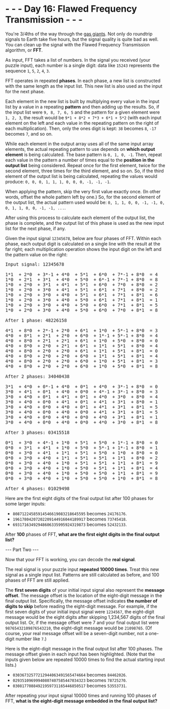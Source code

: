 # - - - Day 16: Flawed Frequency Transmission - - -

You're 3/4ths of the way through the [gas giants](https://en.wikipedia.org/wiki/Gas_giant). Not only do roundtrip signals to Earth take five hours, but the signal quality is quite bad as well. You can clean up the signal with the Flawed Frequency Transmission algorithm, or **FFT**.

As input, FFT takes a list of numbers. In the signal you received (your puzzle input), each number is a single digit: data like ``15243`` represents the sequence ``1``, ``5``, ``2``, ``4``, ``3``.

FFT operates in repeated **phases**. In each phase, a new list is constructed with the same length as the input list. This new list is also used as the input for the next phase.

Each element in the new list is built by multiplying every value in the input list by a value in a repeating **pattern** and then adding up the results. So, if the input list were ``9, 8, 7, 6, 5`` and the pattern for a given element were ``1, 2, 3``, the result would be ``9*1 + 8*2 + 7*3 + 6*1 + 5*2`` (with each input element on the left and each value in the repeating pattern on the right of each multiplication). Then, only the ones digit is kept: ``38`` becomes ``8``, ``-17`` becomes ``7``, and so on.

While each element in the output array uses all of the same input array elements, the actual repeating pattern to use depends on **which output element** is being calculated. The base pattern is ``0, 1, 0, -1``. Then, repeat each value in the pattern a number of times equal to the **position in the output list** being considered. Repeat once for the first element, twice for the second element, three times for the third element, and so on. So, if the third element of the output list is being calculated, repeating the values would produce: ``0, 0, 0, 1, 1, 1, 0, 0, 0, -1, -1, -1``.

When applying the pattern, skip the very first value exactly once. (In other words, offset the whole pattern left by one.) So, for the second element of the output list, the actual pattern used would be: ``0, 1, 1, 0, 0, -1, -1, 0, 0, 1, 1, 0, 0, -1, -1, ...``.

After using this process to calculate each element of the output list, the phase is complete, and the output list of this phase is used as the new input list for the next phase, if any.

Given the input signal ``12345678``, below are four phases of FFT. Within each phase, each output digit is calculated on a single line with the result at the far right; each multiplication operation shows the input digit on the left and the pattern value on the right:

<pre>
Input signal: 12345678

1*1  + 2*0  + 3*-1 + 4*0  + 5*1  + 6*0  + 7*-1 + 8*0  = 4
1*0  + 2*1  + 3*1  + 4*0  + 5*0  + 6*-1 + 7*-1 + 8*0  = 8
1*0  + 2*0  + 3*1  + 4*1  + 5*1  + 6*0  + 7*0  + 8*0  = 2
1*0  + 2*0  + 3*0  + 4*1  + 5*1  + 6*1  + 7*1  + 8*0  = 2
1*0  + 2*0  + 3*0  + 4*0  + 5*1  + 6*1  + 7*1  + 8*1  = 6
1*0  + 2*0  + 3*0  + 4*0  + 5*0  + 6*1  + 7*1  + 8*1  = 1
1*0  + 2*0  + 3*0  + 4*0  + 5*0  + 6*0  + 7*1  + 8*1  = 5
1*0  + 2*0  + 3*0  + 4*0  + 5*0  + 6*0  + 7*0  + 8*1  = 8

After 1 phase: 48226158

4*1  + 8*0  + 2*-1 + 2*0  + 6*1  + 1*0  + 5*-1 + 8*0  = 3
4*0  + 8*1  + 2*1  + 2*0  + 6*0  + 1*-1 + 5*-1 + 8*0  = 4
4*0  + 8*0  + 2*1  + 2*1  + 6*1  + 1*0  + 5*0  + 8*0  = 0
4*0  + 8*0  + 2*0  + 2*1  + 6*1  + 1*1  + 5*1  + 8*0  = 4
4*0  + 8*0  + 2*0  + 2*0  + 6*1  + 1*1  + 5*1  + 8*1  = 0
4*0  + 8*0  + 2*0  + 2*0  + 6*0  + 1*1  + 5*1  + 8*1  = 4
4*0  + 8*0  + 2*0  + 2*0  + 6*0  + 1*0  + 5*1  + 8*1  = 3
4*0  + 8*0  + 2*0  + 2*0  + 6*0  + 1*0  + 5*0  + 8*1  = 8

After 2 phases: 34040438

3*1  + 4*0  + 0*-1 + 4*0  + 0*1  + 4*0  + 3*-1 + 8*0  = 0
3*0  + 4*1  + 0*1  + 4*0  + 0*0  + 4*-1 + 3*-1 + 8*0  = 3
3*0  + 4*0  + 0*1  + 4*1  + 0*1  + 4*0  + 3*0  + 8*0  = 4
3*0  + 4*0  + 0*0  + 4*1  + 0*1  + 4*1  + 3*1  + 8*0  = 1
3*0  + 4*0  + 0*0  + 4*0  + 0*1  + 4*1  + 3*1  + 8*1  = 5
3*0  + 4*0  + 0*0  + 4*0  + 0*0  + 4*1  + 3*1  + 8*1  = 5
3*0  + 4*0  + 0*0  + 4*0  + 0*0  + 4*0  + 3*1  + 8*1  = 1
3*0  + 4*0  + 0*0  + 4*0  + 0*0  + 4*0  + 3*0  + 8*1  = 8

After 3 phases: 03415518

0*1  + 3*0  + 4*-1 + 1*0  + 5*1  + 5*0  + 1*-1 + 8*0  = 0
0*0  + 3*1  + 4*1  + 1*0  + 5*0  + 5*-1 + 1*-1 + 8*0  = 1
0*0  + 3*0  + 4*1  + 1*1  + 5*1  + 5*0  + 1*0  + 8*0  = 0
0*0  + 3*0  + 4*0  + 1*1  + 5*1  + 5*1  + 1*1  + 8*0  = 2
0*0  + 3*0  + 4*0  + 1*0  + 5*1  + 5*1  + 1*1  + 8*1  = 9
0*0  + 3*0  + 4*0  + 1*0  + 5*0  + 5*1  + 1*1  + 8*1  = 4
0*0  + 3*0  + 4*0  + 1*0  + 5*0  + 5*0  + 1*1  + 8*1  = 9
0*0  + 3*0  + 4*0  + 1*0  + 5*0  + 5*0  + 1*0  + 8*1  = 8

After 4 phases: 01029498
</pre>

Here are the first eight digits of the final output list after 100 phases for some larger inputs:

* ``80871224585914546619083218645595`` becomes ``24176176``.
* ``19617804207202209144916044189917`` becomes ``73745418``.
* ``69317163492948606335995924319873`` becomes ``52432133``.

After **100** phases of FFT, **what are the first eight digits in the final output list?**


--- Part Two ---

Now that your FFT is working, you can decode the **real signal**.

The real signal is your puzzle input **repeated 10000 times**. Treat this new signal as a single input list. Patterns are still calculated as before, and 100 phases of FFT are still applied.

The **first seven digits** of your initial input signal also represent the **message offset**. The message offset is the location of the eight-digit message in the final output list. Specifically, the message offset indicates **the number of digits to skip** before reading the eight-digit message. For example, if the first seven digits of your initial input signal were ``1234567``, the eight-digit message would be the eight digits after skipping 1,234,567 digits of the final output list. Or, if the message offset were 7 and your final output list were ``98765432109876543210``, the eight-digit message would be ``21098765``. (Of course, your real message offset will be a seven-digit number, not a one-digit number like ``7``.)

Here is the eight-digit message in the final output list after 100 phases. The message offset given in each input has been highlighted. (Note that the inputs given below are repeated 10000 times to find the actual starting input lists.)

* ``03036732577212944063491565474664`` becomes ``84462026``.
* ``02935109699940807407585447034323`` becomes ``78725270``.
* ``03081770884921959731165446850517`` becomes ``53553731``.

After repeating your input signal 10000 times and running 100 phases of FFT, **what is the eight-digit message embedded in the final output list?**
